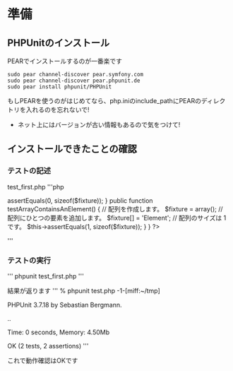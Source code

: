# 準備

## PHPUnitのインストール
PEARでインストールするのが一番楽です

    sudo pear channel-discover pear.symfony.com
    sudo pear channel-discover pear.phpunit.de
    sudo pear install phpunit/PHPUnit

もしPEARを使うのがはじめてなら、php.iniのinclude_pathにPEARのディレクトリを入れるのを忘れないで!

* ネット上にはバージョンが古い情報もあるので気をつけて!

## インストールできたことの確認

### テストの記述
test_first.php
'''php
<?php
class ArrayTest extends PHPUnit_Framework_TestCase
{
    public function testNewArrayIsEmpty()
    {
        // 配列を作成します。
        $fixture = array();

        // 配列のサイズは 0 です。
        $this->assertEquals(0, sizeof($fixture));
    }

    public function testArrayContainsAnElement()
    {
        // 配列を作成します。
        $fixture = array();

        // 配列にひとつの要素を追加します。
        $fixture[] = 'Element';

        // 配列のサイズは 1 です。
        $this->assertEquals(1, sizeof($fixture));
    }
}
?>
'''

### テストの実行
'''
phpunit test_first.php
'''

結果が返ります
'''
% phpunit test.php                                                                                                                                    -1-[miff:~/tmp]

PHPUnit 3.7.18 by Sebastian Bergmann.

..

Time: 0 seconds, Memory: 4.50Mb

OK (2 tests, 2 assertions)
'''

これで動作確認はOKです

